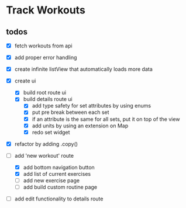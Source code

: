 # Track Workouts

## todos

- [x] fetch workouts from api
- [x] add proper error handling
- [x] create infinite listView that automatically loads more data
- [x] create ui
    - [x] build root route ui
    - [x] build details route ui
        - [x] add type safety for set attributes by using enums
        - [x] put pre break between each set
        - [x] if an attribute is the same for all sets, put it on top of the view
        - [x] add units by using an extension on Map
        - [x] redo set widget

- [x] refactor by adding .copy()

- [ ] add 'new workout' route
    - [x] add bottom navigation button
    - [x] add list of current exercises
    - [ ] add new exercise page
    - [ ] add build custom routine page

- [ ] add edit functionality to details route
